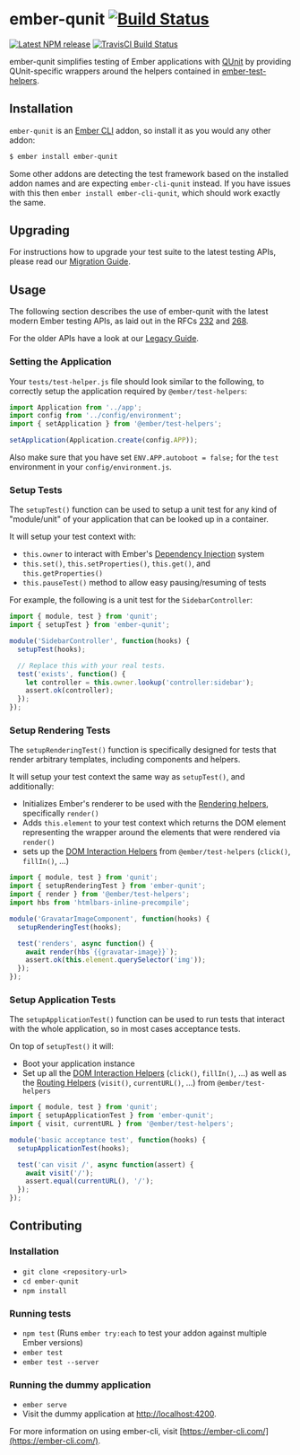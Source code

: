 # ember-qunit [![Build Status](https://travis-ci.org/emberjs/ember-qunit.svg)](https://travis-ci.org/emberjs/ember-qunit)

[![Latest NPM release][npm-badge]][npm-badge-url]
[![TravisCI Build Status][travis-badge]][travis-badge-url]

[npm-badge]: https://img.shields.io/npm/v/ember-qunit.svg
[npm-badge-url]: https://www.npmjs.com/package/ember-qunit
[travis-badge]: https://img.shields.io/travis/emberjs/ember-qunit/master.svg
[travis-badge-url]: https://travis-ci.org/emberjs/ember-qunit

ember-qunit simplifies testing of Ember applications with
[QUnit](https://qunitjs.com/) by providing QUnit-specific wrappers around the
helpers contained in
[ember-test-helpers](https://github.com/emberjs/ember-test-helpers).


Installation
------------------------------------------------------------------------------

`ember-qunit` is an [Ember CLI](http://www.ember-cli.com/) addon, so install it
as you would any other addon:

```sh
$ ember install ember-qunit
```

Some other addons are detecting the test framework based on the installed
addon names and are expecting `ember-cli-qunit` instead. If you have issues
with this then `ember install ember-cli-qunit`, which should work exactly
the same.

Upgrading
------------------------------------------------------------------------------

For instructions how to upgrade your test suite to the latest testing APIs, 
please read our [Migration Guide](docs/migration.md).

Usage
------------------------------------------------------------------------------

The following section describes the use of ember-qunit with the latest modern
Ember testing APIs, as laid out in the RFCs
[232](https://github.com/emberjs/rfcs/blob/master/text/0232-simplify-qunit-testing-api.md)
and
[268](https://github.com/emberjs/rfcs/blob/master/text/0268-acceptance-testing-refactor.md).

For the older APIs have a look at our [Legacy Guide](docs/legacy.md).

### Setting the Application

Your `tests/test-helper.js` file should look similar to the following, to
correctly setup the application required by `@ember/test-helpers`:

```javascript
import Application from '../app';
import config from '../config/environment';
import { setApplication } from '@ember/test-helpers';

setApplication(Application.create(config.APP));
```

Also make sure that you have set `ENV.APP.autoboot = false;` for the `test`
environment in your `config/environment.js`.

### Setup Tests

The `setupTest()` function can be used to setup a unit test for any kind
of "module/unit" of your application that can be looked up in a container.

It will setup your test context with:

* `this.owner` to interact with Ember's [Dependency Injection](https://guides.emberjs.com/v3.0.0/applications/dependency-injection/)
  system
* `this.set()`, `this.setProperties()`, `this.get()`, and `this.getProperties()`
* `this.pauseTest()` method to allow easy pausing/resuming of tests

For example, the following is a unit test for the `SidebarController`:

```javascript
import { module, test } from 'qunit';
import { setupTest } from 'ember-qunit';

module('SidebarController', function(hooks) {
  setupTest(hooks);

  // Replace this with your real tests.
  test('exists', function() {
    let controller = this.owner.lookup('controller:sidebar');
    assert.ok(controller);
  });
});
```


### Setup Rendering Tests

The `setupRenderingTest()` function is specifically designed for tests that
render arbitrary templates, including components and helpers.

It will setup your test context the same way as `setupTest()`, and additionally:

* Initializes Ember's renderer to be used with the
  [Rendering helpers](https://github.com/emberjs/ember-test-helpers/blob/master/API.md#rendering-helpers),
  specifically `render()`
* Adds `this.element` to your test context which returns the DOM element
  representing the wrapper around the elements that were rendered via
  `render()`
* sets up the [DOM Interaction Helpers](https://github.com/emberjs/ember-test-helpers/blob/master/API.md#dom-interaction-helpers)
  from `@ember/test-helpers` (`click()`, `fillIn()`, ...)

```javascript
import { module, test } from 'qunit';
import { setupRenderingTest } from 'ember-qunit';
import { render } from '@ember/test-helpers';
import hbs from 'htmlbars-inline-precompile';

module('GravatarImageComponent', function(hooks) {
  setupRenderingTest(hooks);

  test('renders', async function() {
    await render(hbs`{{gravatar-image}}`);
    assert.ok(this.element.querySelector('img'));
  });
});
```

### Setup Application Tests

The `setupApplicationTest()` function can be used to run tests that interact
with the whole application, so in most cases acceptance tests.

On top of `setupTest()` it will:

* Boot your application instance
* Set up all the [DOM Interaction Helpers](https://github.com/emberjs/ember-test-helpers/blob/master/API.md#dom-interaction-helpers)
  (`click()`, `fillIn()`, ...) as well as the [Routing Helpers](https://github.com/emberjs/ember-test-helpers/blob/master/API.md#routing-helpers)
  (`visit()`, `currentURL()`, ...) from `@ember/test-helpers`

```javascript
import { module, test } from 'qunit';
import { setupApplicationTest } from 'ember-qunit';
import { visit, currentURL } from '@ember/test-helpers';

module('basic acceptance test', function(hooks) {
  setupApplicationTest(hooks);

  test('can visit /', async function(assert) {
    await visit('/');
    assert.equal(currentURL(), '/');
  });
});
```


Contributing
------------------------------------------------------------------------------

### Installation

* `git clone <repository-url>`
* `cd ember-qunit`
* `npm install`

### Running tests

* `npm test` (Runs `ember try:each` to test your addon against multiple Ember versions)
* `ember test`
* `ember test --server`

### Running the dummy application

* `ember serve`
* Visit the dummy application at [http://localhost:4200](http://localhost:4200).

For more information on using ember-cli, visit [https://ember-cli.com/](https://ember-cli.com/).
